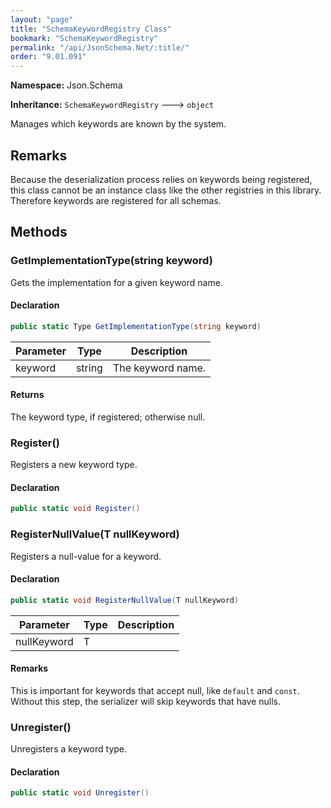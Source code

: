 ```yaml
---
layout: "page"
title: "SchemaKeywordRegistry Class"
bookmark: "SchemaKeywordRegistry"
permalink: "/api/JsonSchema.Net/:title/"
order: "9.01.091"
---
```

**Namespace:** Json.Schema

**Inheritance:**
`SchemaKeywordRegistry`
 🡒 
`object`

Manages which keywords are known by the system.

## Remarks

Because the deserialization process relies on keywords being registered,
this class cannot be an instance class like the other registries in this
library.  Therefore keywords are registered for all schemas.

## Methods

### GetImplementationType(string keyword)

Gets the implementation for a given keyword name.

#### Declaration

```c#
public static Type GetImplementationType(string keyword)
```

| Parameter | Type | Description |
|---|---|---|
| keyword | string | The keyword name. |


#### Returns

The keyword type, if registered; otherwise null.

### Register()

Registers a new keyword type.

#### Declaration

```c#
public static void Register()
```


### RegisterNullValue(T nullKeyword)

Registers a null-value for a keyword.

#### Declaration

```c#
public static void RegisterNullValue(T nullKeyword)
```

| Parameter | Type | Description |
|---|---|---|
| nullKeyword | T |  |


#### Remarks

This is important for keywords that accept null, like `default` and `const`.  Without
this step, the serializer will skip keywords that have nulls.

### Unregister()

Unregisters a keyword type.

#### Declaration

```c#
public static void Unregister()
```


